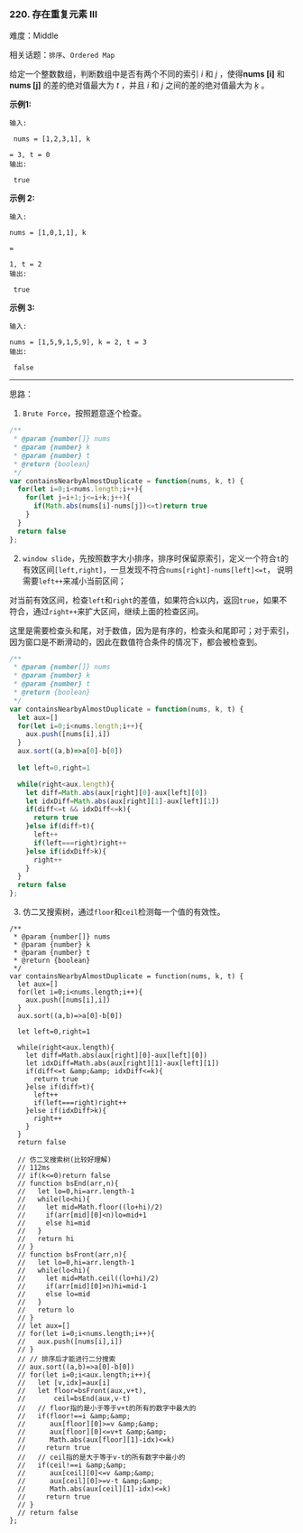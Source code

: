 ### 220. 存在重复元素 III

难度：Middle

相关话题：`排序`、`Ordered Map`

给定一个整数数组，判断数组中是否有两个不同的索引 *i*  和 *j* ，使得**nums [i]**  和**nums [j]** 的差的绝对值最大为 *t* ，并且 *i*  和 *j*  之间的差的绝对值最大为 *ķ* 。



**示例1:** 





```
输入:

 nums = [1,2,3,1], k

= 3, t = 0
输出:

 true
```


**示例 2:** 





```
输入:

nums = [1,0,1,1], k

=

1, t = 2
输出:

 true
```


**示例 3:** 





```
输入:

nums = [1,5,9,1,5,9], k = 2, t = 3
输出:

 false
```



-----

思路：

1. `Brute Force`，按照题意逐个检查。

```js
/**
 * @param {number[]} nums
 * @param {number} k
 * @param {number} t
 * @return {boolean}
 */
var containsNearbyAlmostDuplicate = function(nums, k, t) {
  for(let i=0;i<nums.length;i++){
    for(let j=i+1;j<=i+k;j++){
      if(Math.abs(nums[i]-nums[j])<=t)return true
    }
  }
  return false
};
```

2. `window slide`，先按照数字大小排序，排序时保留原索引，定义一个符合`t`的有效区间`[left,right]`，一旦发现不符合`nums[right]-nums[left]<=t`，
说明需要`left++`来减小当前区间；

对当前有效区间，检查`left`和`right`的差值，如果符合`k`以内，返回`true`，如果不符合，通过`right++`来扩大区间，继续上面的检查区间。

这里是需要检查头和尾，对于数值，因为是有序的，检查头和尾即可；对于索引，因为窗口是不断滑动的，因此在数值符合条件的情况下，都会被检查到。

```js
/**
 * @param {number[]} nums
 * @param {number} k
 * @param {number} t
 * @return {boolean}
 */
var containsNearbyAlmostDuplicate = function(nums, k, t) {
  let aux=[]
  for(let i=0;i<nums.length;i++){
    aux.push([nums[i],i])
  }
  aux.sort((a,b)=>a[0]-b[0])
  
  let left=0,right=1

  while(right<aux.length){
    let diff=Math.abs(aux[right][0]-aux[left][0])
    let idxDiff=Math.abs(aux[right][1]-aux[left][1])
    if(diff<=t && idxDiff<=k){
      return true
    }else if(diff>t){
      left++
      if(left===right)right++
    }else if(idxDiff>k){
      right++
    }
  }
  return false
};
```

3. 仿二叉搜索树，通过`floor`和`ceil`检测每一个值的有效性。


```
/**
 * @param {number[]} nums
 * @param {number} k
 * @param {number} t
 * @return {boolean}
 */
var containsNearbyAlmostDuplicate = function(nums, k, t) {
  let aux=[]
  for(let i=0;i<nums.length;i++){
    aux.push([nums[i],i])
  }
  aux.sort((a,b)=>a[0]-b[0])
  
  let left=0,right=1

  while(right<aux.length){
    let diff=Math.abs(aux[right][0]-aux[left][0])
    let idxDiff=Math.abs(aux[right][1]-aux[left][1])
    if(diff<=t &amp;&amp; idxDiff<=k){
      return true
    }else if(diff>t){
      left++
      if(left===right)right++
    }else if(idxDiff>k){
      right++
    }
  }
  return false
  
  // 仿二叉搜索树(比较好理解)
  // 112ms
  // if(k<=0)return false
  // function bsEnd(arr,n){
  //   let lo=0,hi=arr.length-1
  //   while(lo<hi){
  //     let mid=Math.floor((lo+hi)/2)
  //     if(arr[mid][0]<n)lo=mid+1
  //     else hi=mid
  //   }
  //   return hi
  // }
  // function bsFront(arr,n){
  //   let lo=0,hi=arr.length-1
  //   while(lo<hi){
  //     let mid=Math.ceil((lo+hi)/2)
  //     if(arr[mid][0]>n)hi=mid-1
  //     else lo=mid
  //   }
  //   return lo
  // }
  // let aux=[]
  // for(let i=0;i<nums.length;i++){
  //   aux.push([nums[i],i])
  // }
  // // 排序后才能进行二分搜索
  // aux.sort((a,b)=>a[0]-b[0])  
  // for(let i=0;i<aux.length;i++){
  //   let [v,idx]=aux[i]
  //   let floor=bsFront(aux,v+t),
  //       ceil=bsEnd(aux,v-t)
  //   // floor指的是小于等于v+t的所有的数字中最大的
  //   if(floor!==i &amp;&amp;
  //      aux[floor][0]>=v &amp;&amp;
  //      aux[floor][0]<=v+t &amp;&amp;
  //      Math.abs(aux[floor][1]-idx)<=k)
  //     return true
  //   // ceil指的是大于等于v-t的所有数字中最小的
  //   if(ceil!==i &amp;&amp;
  //      aux[ceil][0]<=v &amp;&amp;
  //      aux[ceil][0]>=v-t &amp;&amp;
  //      Math.abs(aux[ceil][1]-idx)<=k)
  //     return true
  // }
  // return false
};



```


